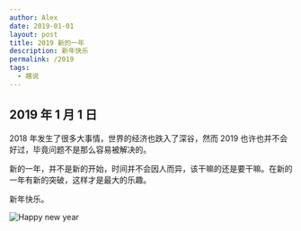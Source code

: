 ```yaml
---
author: Alex
date: 2019-01-01
layout: post
title: 2019 新的一年
description: 新年快乐
permalink: /2019
tags: 
  - 瞎说
---
```


## 2019 年 1 月 1 日

2018 年发生了很多大事情，世界的经济也跌入了深谷，然而 2019 也许也并不会好过，毕竟问题不是那么容易被解决的。

新的一年，并不是新的开始，时间并不会因人而异，该干嘛的还是要干嘛。在新的一年有新的突破，这样才是最大的乐趣。

新年快乐。

![Happy new year](/assets/images/stickers/new-year.jpg)
